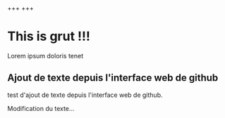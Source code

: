 +++
+++

# This is grut !!!

Lorem ipsum doloris tenet

## Ajout de texte depuis l'interface web de github

test d'ajout de texte depuis l'interface web de github.

Modification du texte...